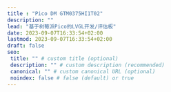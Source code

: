 ```yaml
---
title : "Pico DM GTM0375HI1T02"
description: ""
lead: "基于树莓派Pico的LVGL开发/评估板"
date: 2023-09-07T16:33:54+02:00
lastmod: 2023-09-07T16:33:54+02:00
draft: false
seo:
 title: "" # custom title (optional)
 description: "" # custom description (recommended)
 canonical: "" # custom canonical URL (optional)
 noindex: false # false (default) or true
---
```

